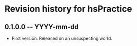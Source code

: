 # Revision history for hsPractice

## 0.1.0.0 -- YYYY-mm-dd

* First version. Released on an unsuspecting world.
